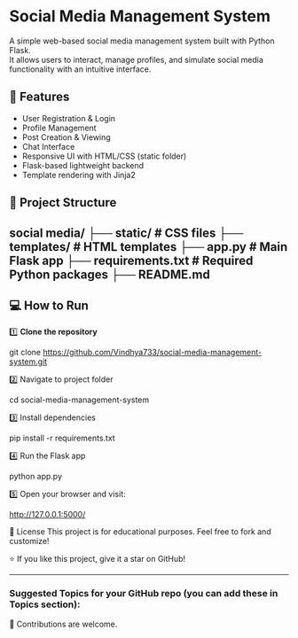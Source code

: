 # Social Media Management System

A simple web-based social media management system built with Python Flask.  
It allows users to interact, manage profiles, and simulate social media functionality with an intuitive interface.

## 🚀 Features

- User Registration & Login
- Profile Management
- Post Creation & Viewing
- Chat Interface
- Responsive UI with HTML/CSS (static folder)
- Flask-based lightweight backend
- Template rendering with Jinja2

## 📂 Project Structure

social media/
├── static/ # CSS files
├── templates/ # HTML templates
├── app.py # Main Flask app
├── requirements.txt # Required Python packages
├── README.md
---

## 💻 How to Run

1️⃣ **Clone the repository**

git clone https://github.com/Vindhya733/social-media-management-system.git

2️⃣ Navigate to project folder

cd social-media-management-system

3️⃣ Install dependencies

pip install -r requirements.txt

4️⃣ Run the Flask app

python app.py

5️⃣ Open your browser and visit:

http://127.0.0.1:5000/

📝 License
This project is for educational purposes.
Feel free to fork and customize!

⭐ If you like this project, give it a star on GitHub!

---

### Suggested Topics for your GitHub repo (you can add these in **Topics** section):

🙏 Contributions are welcome.








